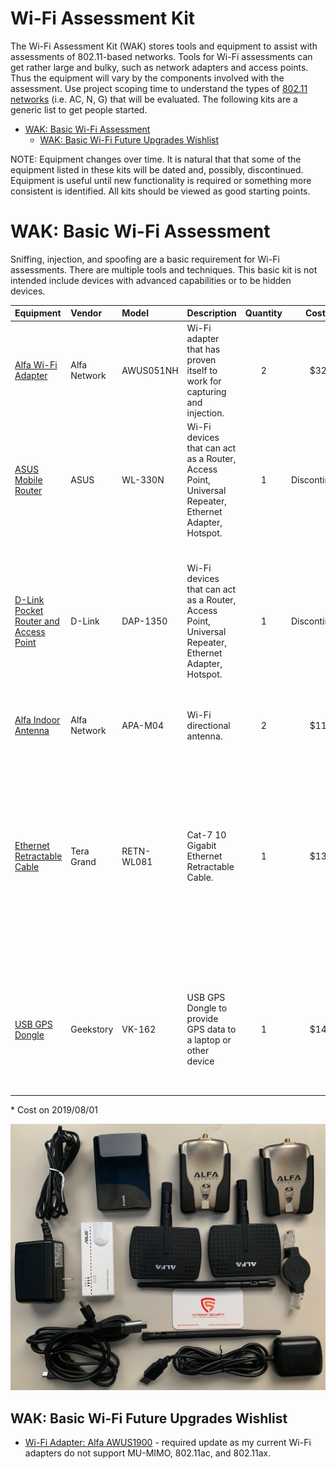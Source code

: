 # Wi-Fi Assessment Kit

The Wi-Fi Assessment Kit (WAK) stores tools and equipment to assist with assessments of 802.11-based networks. Tools for Wi-Fi assessments can get rather large and bulky, such as network adapters and access points. Thus the equipment will vary by the components involved with the assessment. Use project scoping time to understand the types of [802.11 networks](https://en.wikipedia.org/wiki/IEEE_802.11) (i.e. AC, N, G) that will be evaluated. The following kits are a generic list to get people started.

* [WAK: Basic Wi-Fi Assessment](./README.md#wak-basic-wi-fi-assessment)
  * [WAK: Basic Wi-Fi Future Upgrades Wishlist](./README.md#wak-basic-wi-fi-future-upgrades-wishlist)

NOTE: Equipment changes over time. It is natural that that some of the equipment listed in these kits will be dated and, possibly, discontinued. Equipment is useful until new functionality is required or something more consistent is identified. All kits should be viewed as good starting points.

# WAK: Basic Wi-Fi Assessment

Sniffing, injection, and spoofing are a basic requirement for Wi-Fi assessments. There are multiple tools and techniques. This basic kit is not intended include devices with advanced capabilities or to be hidden devices. 

| Equipment | Vendor | Model | Description | Quantity | Cost* | Note |
| :--- | :--- | :--- | :--- | :---: | :---: | :--- |
| [Alfa Wi-Fi Adapter](https://www.amazon.com/Alfa-AWUSO36NH-Wireless-Long-Rang-Network/dp/B0035APGP6) | Alfa Network | AWUS051NH | Wi-Fi adapter that has proven itself to work for capturing and injection. | 2 | $32 | This is a good substitue if the v2 is not available.  |
| [ASUS Mobile Router](https://www.asus.com/us/Networking/WL330N/) | ASUS | WL-330N | Wi-Fi devices that can act as a Router, Access Point, Universal Repeater, Ethernet Adapter, Hotspot. | 1 | Discontinued | This Router / AP is quick and easy to deploy, small, and USB powered. Very handy for multiple reasons.  |
| [D-Link Pocket Router and Access Point](https://eu.dlink.com/uk/en/products/dap-1350-wireless-n-pocket-router-and-access-point) | D-Link | DAP-1350 | Wi-Fi devices that can act as a Router, Access Point, Universal Repeater, Ethernet Adapter, Hotspot. | 1 | Discontinued | This Wi-Fi Router / AP provides the capability to configure authentication to a Radius Server. For the time, this was a unique functionality required to test WPA2-Enterprise networks. |
| [Alfa Indoor Antenna](https://www.alfa.com.tw/products_detail/236.htm) | Alfa Network | APA-M04 | Wi-Fi directional antenna. | 2 | $11 | This is a good substitue if the v2 is not available.  |
| [Ethernet Retractable Cable](https://www.amazon.com/Tera-Grand-Ethernet-Retractable-Playstation/dp/B0064EKNKI) | Tera Grand | RETN-WL081 | Cat-7 10 Gigabit Ethernet Retractable Cable. | 1 | $13 | Retractable ethernet cables save space. I typically get mine as swag from different conferences. Swag is not vary reliable and these often explode in a knot of cable after a year or two. The one listed here, from the reviews, appears to be sturdy.  |
| [USB GPS Dongle](https://www.amazon.com/dp/B07SHLJJ99/ref=sspa_dk_detail_5?psc=1&pd_rd_i=B07SHLJJ99) | Geekstory | VK-162 | USB GPS Dongle to provide GPS data to a laptop or other device | 1 | $14 | This will provide GPS data to Wi-Fi tools. BECAREFUL of the magnet under the device. I typically remove them from my antenna.  |

\* Cost on 2019/08/01

![WAK - Basic Wi-Fi - Cutaway Security](../Images/rosa_WAK_basic_cutsec_v0.png)

## WAK: Basic Wi-Fi Future Upgrades Wishlist

* [Wi-Fi Adapter: Alfa AWUS1900](https://www.alfa.net.my/products/Alfa-AWUS1900-802.11ac-1900-Mbps-Dual-band-USB-Wifi-Adapter/69) - required update as my current Wi-Fi adapters do not support MU-MIMO, 802.11ac, and 802.11ax.
